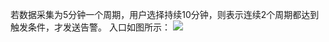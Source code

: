 若数据采集为5分钟一个周期，用户选择持续10分钟，则表示连续2个周期都达到触发条件，才发送告警。
入口如图所示：
![](//mccdn.qcloud.com/img568a69c1c8fb4.png)

